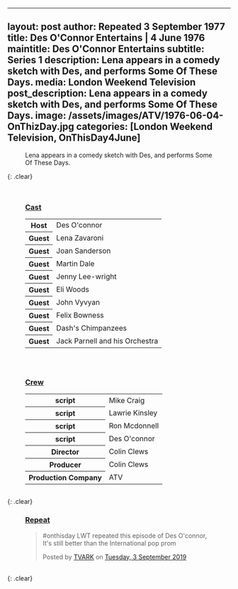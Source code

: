 ---
layout: post
author: Repeated 3 September 1977
title: Des O'Connor Entertains &#124; 4 June 1976
maintitle: Des O'Connor Entertains
subtitle: Series 1
description: Lena appears in a comedy sketch with Des, and performs Some Of These Days.
media: London Weekend Television
post_description: Lena appears in a comedy sketch with Des, and performs Some Of These Days.
image: /assets/images/ATV/1976-06-04-OnThizDay.jpg
categories: [London Weekend Television, OnThisDay4June]
--
<figure class="fig3">
Lena appears in a comedy sketch with Des, and performs Some Of These Days.
</figure>

{: .clear}

<figure class="fig1">
<h3 id="cast"><a href="#cast">Cast</a></h3>
<table>
<tr><th>Host</th><td>Des O'connor</td></tr>
<tr><th>Guest</th><td>Lena Zavaroni</td></tr>
<tr><th>Guest</th><td>Joan Sanderson</td></tr>
<tr><th>Guest</th><td>Martin Dale</td></tr>
<tr><th>Guest</th><td>Jenny Lee-wright</td></tr>
<tr><th>Guest</th><td>Eli Woods</td></tr>
<tr><th>Guest</th><td>John Vyvyan</td></tr>
<tr><th>Guest</th><td>Felix Bowness</td></tr>
<tr><th>Guest</th><td>Dash's Chimpanzees</td></tr>
<tr><th>Guest</th><td>Jack Parnell and his Orchestra</td></tr>
</table>
</figure>

<figure class="fig2">
<h3 id="crew"><a href="#crew">Crew</a></h3>
<table>
<tr><th>script</th><td>Mike Craig</td></tr>
<tr><th>script</th><td>Lawrie Kinsley</td></tr>
<tr><th>script</th><td>Ron Mcdonnell</td></tr>
<tr><th>script</th><td>Des O'connor</td></tr>
<tr><th>Director</th><td>Colin Clews</td></tr>
<tr><th>Producer</th><td>Colin Clews</td></tr>
<tr><th>Production Company</th><td>ATV</td></tr>
</table>
</figure>

{: .clear}

<figure class="fig3">
<h3 id="repeat"><a href="#repeat">Repeat</a></h3>
<div id="fb-root"></div>
<script async defer crossorigin="anonymous" src="https://connect.facebook.net/en_GB/sdk.js#xfbml=1&version=v4.0"></script>
<div class="fb-post" data-href="https://facebook.com/tvark.org/photos/pb.125133210861721.-2207520000.1567679490./2999606830080997/?type=3&amp;theater" data-width="750" data-show-text="true"><blockquote cite="https://developers.facebook.com/tvark.org/photos/a.452266604815045/2999606830080997/?type=3" class="fb-xfbml-parse-ignore"><p>#onthisday LWT repeated this episode of Des O&#039;connor,  It&#039;s still better than the International pop prom</p>Posted by <a href="https://www.facebook.com/tvark.org/">TVARK</a> on&nbsp;<a href="https://developers.facebook.com/tvark.org/photos/a.452266604815045/2999606830080997/?type=3">Tuesday, 3 September 2019</a></blockquote></div>
</figure>

<br />{: .clear}

<style>
.fig1 {float:left; width:49%;}

.fig2 {float:right; width:49%;}

figcaption {float:left; width:100%;}

@media screen and (orientation:portrait) {
.fig1, .fig2 {float:left; width:100%;}
figcaption {float:left; width:100%; margin-bottom: 10px;}
}
</style>
